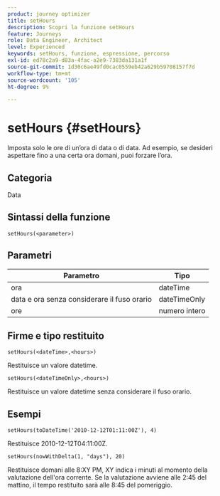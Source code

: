 ```yaml
---
product: journey optimizer
title: setHours
description: Scopri la funzione setHours
feature: Journeys
role: Data Engineer, Architect
level: Experienced
keywords: setHours, funzione, espressione, percorso
exl-id: ed78c2a9-d83a-4fac-a2e9-7383da131a1f
source-git-commit: 1d30c6ae49fd0cac0559eb42a629b59708157f7d
workflow-type: tm+mt
source-wordcount: '105'
ht-degree: 9%

---
```


# setHours {#setHours}

Imposta solo le ore di un’ora di data o di data. Ad esempio, se desideri aspettare fino a una certa ora domani, puoi forzare l’ora.

## Categoria

Data

## Sintassi della funzione

`setHours(<parameter>)`

## Parametri

| Parametro | Tipo |
|--- |--- |
| ora | dateTime |
| data e ora senza considerare il fuso orario | dateTimeOnly |
| ore | numero intero |

## Firme e tipo restituito

`setHours(<dateTime>,<hours>)`

Restituisce un valore datetime.

`setHours(<dateTimeOnly>,<hours>)`

Restituisce un valore datetime senza considerare il fuso orario.

## Esempi

`setHours(toDateTime('2010-12-12T01:11:00Z'), 4)`

Restituisce 2010-12-12T04:11:00Z.

`setHours(nowWithDelta(1, "days"), 20)`

Restituisce domani alle 8:XY PM, XY indica i minuti al momento della valutazione dell&#39;ora corrente. Se la valutazione avviene alle 2:45 del mattino, il tempo restituito sarà alle 8:45 del pomeriggio.
